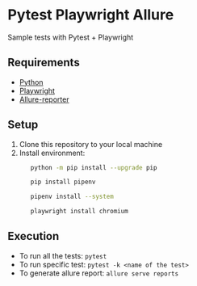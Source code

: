 # Pytest Playwright Allure

Sample tests with Pytest + Playwright

## Requirements

 - [Python](https://www.python.org)
 - [Playwright](https://playwright.dev)
 - [Allure-reporter](https://pypi.org/project/allure-pytest/)
 

## Setup

1. Clone this repository to your local machine
2. Install environment:
      ```bash
         python -m pip install --upgrade pip
      ```
      ```bash
         pip install pipenv
      ```
      ```bash
         pipenv install --system
      ```
      ```bash
         playwright install chromium
      ```

## Execution

- To run all the tests:
    `pytest`
- To run specific test:
    `pytest -k <name of the test>`
- To generate allure report:
    `allure serve reports`